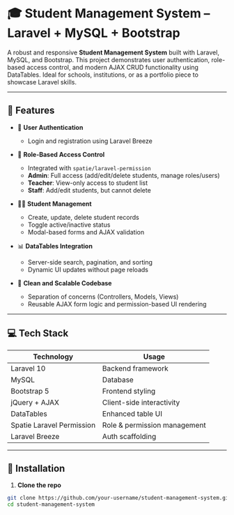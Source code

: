 # 🎓 Student Management System – Laravel + MySQL + Bootstrap

A robust and responsive **Student Management System** built with Laravel, MySQL, and Bootstrap. This project demonstrates user authentication, role-based access control, and modern AJAX CRUD functionality using DataTables. Ideal for schools, institutions, or as a portfolio piece to showcase Laravel skills.

---

## 📌 Features

- 🔐 **User Authentication**
  - Login and registration using Laravel Breeze

- 👥 **Role-Based Access Control**
  - Integrated with `spatie/laravel-permission`
  - **Admin**: Full access (add/edit/delete students, manage roles/users)
  - **Teacher**: View-only access to student list
  - **Staff**: Add/edit students, but cannot delete

- 🧑‍🎓 **Student Management**
  - Create, update, delete student records
  - Toggle active/inactive status
  - Modal-based forms and AJAX validation

- 📊 **DataTables Integration**
  - Server-side search, pagination, and sorting
  - Dynamic UI updates without page reloads

- 🧠 **Clean and Scalable Codebase**
  - Separation of concerns (Controllers, Models, Views)
  - Reusable AJAX form logic and permission-based UI rendering

---

## 💻 Tech Stack

| Technology | Usage |
|------------|--------|
| Laravel 10 | Backend framework |
| MySQL      | Database |
| Bootstrap 5 | Frontend styling |
| jQuery + AJAX | Client-side interactivity |
| DataTables | Enhanced table UI |
| Spatie Laravel Permission | Role & permission management |
| Laravel Breeze | Auth scaffolding |

---

## 🚀 Installation

1. **Clone the repo**

```bash
git clone https://github.com/your-username/student-management-system.git
cd student-management-system
